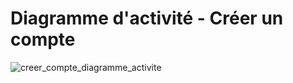 # Diagramme d'activité - Créer un compte

![creer_compte_diagramme_activite](https://user-images.githubusercontent.com/22112666/74383413-6ed1ff00-4def-11ea-871a-ecc03a504703.png)
